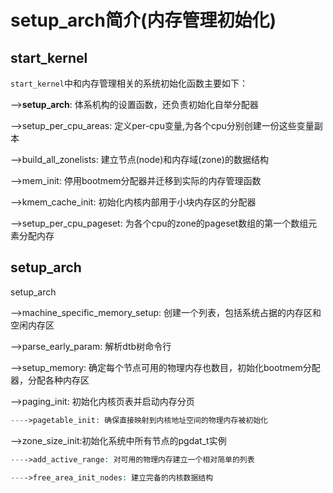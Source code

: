 # setup_arch简介(内存管理初始化)

## start_kernel

`start_kernel`中和内存管理相关的系统初始化函数主要如下：

—->**setup_arch**: 体系机构的设置函数，还负责初始化自举分配器

—->setup_per_cpu_areas: 定义per-cpu变量,为各个cpu分别创建一份这些变量副本

—->build_all_zonelists: 建立节点(node)和内存域(zone)的数据结构

—->mem_init: 停用bootmem分配器并迁移到实际的内存管理函数

—->kmem_cache_init: 初始化内核内部用于小块内存区的分配器

—->setup_per_cpu_pageset: 为各个cpu的zone的pageset数组的第一个数组元素分配内存

## setup_arch

setup_arch

—->machine_specific_memory_setup: 创建一个列表，包括系统占据的内存区和空闲内存区

—->parse_early_param: 解析dtb树命令行

—->setup_memory: 确定每个节点可用的物理内存也数目，初始化bootmem分配器，分配各种内存区

—->paging_init: 初始化内核页表并启动内存分页

```php
---->pagetable_init: 确保直接映射到内核地址空间的物理内存被初始化
```

—->zone_size_init:初始化系统中所有节点的pgdat_t实例

```php
---->add_active_range: 对可用的物理内存建立一个相对简单的列表

---->free_area_init_nodes: 建立完备的内核数据结构
```
